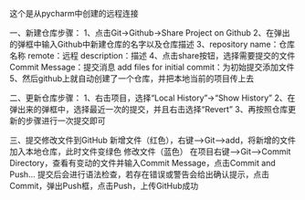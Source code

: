 这个是从pycharm中创建的远程连接


一、新建仓库步骤：
1、点击Git->Github->Share Project on Github
2、在弹出的弹框中输入Github中新建仓库的名字以及仓库描述
3、repository name：仓库名称
    remote：远程
    description：描述
4、点击share按钮，选择需要提交的文件
    Commit Message：提交消息
    add files for initial commit：为初始提交添加文件
5、然后github上就自动创建了一个仓库，并把本地当前的项目传上去


二、更新仓库步骤：
1、右击项目，选择“Local History”->“Show History”
2、在弹出来的弹框中，选择最近一次的提交，并且右击选择“Revert”
3、再按照仓库更新的步骤进行一次提交即可


三、提交修改文件到GitHub
新增文件（红色），右键-->Git-->add，将新增的文件加入本地仓库，此时文件变绿色
修改文件（蓝色）
在项目右键-->Git-->Commit Directory，查看有变动的文件并输入Commit Message，点击Commit and Push...
提交后会进行语法检查，若存在错误或警告会给出确认提示，点击Commit，弹出Push框，点击Push，上传GitHub成功